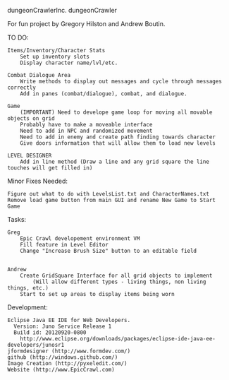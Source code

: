 dungeonCrawlerInc.
dungeonCrawler

For fun project by Gregory Hilston and Andrew Boutin. 

TO DO:
    
    Items/Inventory/Character Stats
        Set up inventory slots
        Display character name/lvl/etc.
       
    Combat Dialogue Area
        Write methods to display out messages and cycle through messages correctly
        Add in panes (combat/dialogue), combat, and dialogue.
    
    Game
        (IMPORTANT) Need to develope game loop for moving all movable objects on grid
        Probably have to make a moveable interface
        Need to add in NPC and randomized movement
        Need to add in enemy and create path finding towards character
        Give doors information that will allow them to load new levels
    
    LEVEL DESIGNER
        Add in line method (Draw a line and any grid square the line touches will get filled in)
    
Minor Fixes Needed:


    Figure out what to do with LevelsList.txt and CharacterNames.txt
    Remove load game button from main GUI and rename New Game to Start Game

Tasks:
    
    Greg
        Epic Crawl developement environment VM
        Fill feature in Level Editor
        Change "Increase Brush Size" button to an editable field


    Andrew
        Create GridSquare Interface for all grid objects to implement 
            (Will allow different types - living things, non living things, etc.)
        Start to set up areas to display items being worn

Development:
  
    Eclipse Java EE IDE for Web Developers.
      Version: Juno Service Release 1
      Build id: 20120920-0800
        http://www.eclipse.org/downloads/packages/eclipse-ide-java-ee-developers/junosr1
    jformdesigner (http://www.formdev.com/)
    github (http://windows.github.com/)
    Image Creation (http://pyxeledit.com/)
    Website (http://www.EpicCrawl.com)
